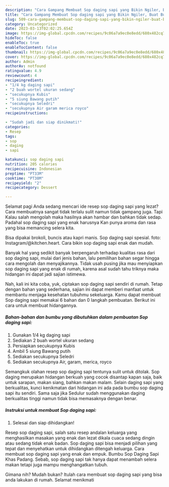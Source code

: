 ```yaml
---
description: "Cara Gampang Membuat Sop daging sapi yang Bikin Ngiler, Buat Buka Puasa Menggugah Selera"
title: "Cara Gampang Membuat Sop daging sapi yang Bikin Ngiler, Buat Buka Puasa Menggugah Selera"
slug: 509-cara-gampang-membuat-sop-daging-sapi-yang-bikin-ngiler-buat-buka-puasa-menggugah-selera
category: Uncategorized
date: 2023-03-13T02:02:25.654Z
image: https://img-global.cpcdn.com/recipes/9c06a7a9ec0e8edd/680x482cq70/sop-daging-sapi-foto-resep-utama.jpg
hideToc: false
enableToc: true
enableTocContent: false
thumbnail: https://img-global.cpcdn.com/recipes/9c06a7a9ec0e8edd/680x482cq70/sop-daging-sapi-foto-resep-utama.jpg
cover: https://img-global.cpcdn.com/recipes/9c06a7a9ec0e8edd/680x482cq70/sop-daging-sapi-foto-resep-utama.jpg
author: Admin
authorAv: notfound
ratingvalue: 4.9
reviewcount: 4
recipeingredient:
- "1/4 kg daging sapi"
- "2 buah wortel ukuran sedang"
- "secukupnya Kubis"
- "5 siung Bawang putih"
- "secukupnya Seledri"
- "secukupnya Air garam merica royco"
recipeinstructions:

- "Sudah jadi dan siap dinikmati!"
categories:
- Resep
tags:
- sop
- daging
- sapi

katakunci: sop daging sapi 
nutrition: 205 calories
recipecuisine: Indonesian
preptime: "PT33M"
cooktime: "PT30M"
recipeyield: "2"
recipecategory: Dessert

---
```



Selamat pagi Anda sedang mencari ide resep sop daging sapi yang lezat? Cara membuatnya sangat tidak terlalu sulit namun tidak gampang juga. Tapi Kalau salah mengolah maka hasilnya akan hambar dan bahkan tidak sedap. Padahal sop daging sapi yang enak harusnya Kan punya aroma dan rasa yang bisa memancing selera kita.


Bisa dipakai brokoli, buncis atau kapri manis. Sop daging sapi spesial. foto: Instagram/@kitchen.heart. Cara bikin sop daging sapi enak dan mudah.

Banyak hal yang sedikit banyak berpengaruh terhadap kualitas rasa dari sop daging sapi, mulai dari jenis bahan, lalu pemilihan bahan segar hingga cara mengolah dan menyajikannya. Tidak usah pusing jika mau menyiapkan sop daging sapi yang enak di rumah, karena asal sudah tahu triknya maka hidangan ini dapat jadi sajian istimewa.


Nah, kali ini kita coba, yuk, ciptakan sop daging sapi sendiri di rumah. Tetap dengan bahan yang sederhana, sajian ini dapat memberi manfaat untuk membantu menjaga kesehatan tubuhmu sekeluarga. Kamu dapat membuat Sop daging sapi memakai 6 bahan dan 0 langkah pembuatan. Berikut ini cara untuk membuat hidangannya.

<!--inarticleads1-->

##### Bahan-bahan dan bumbu yang dibutuhkan dalam pembuatan Sop daging sapi:

1. Gunakan 1/4 kg daging sapi
1. Sediakan 2 buah wortel ukuran sedang
1. Persiapkan secukupnya Kubis
1. Ambil 5 siung Bawang putih
1. Sediakan secukupnya Seledri
1. Sediakan secukupnya Air, garam, merica, royco


Semangkuk olahan resep sop daging sapi tentunya sulit untuk ditolak. Sop daging merupakan hidangan berkuah yang cocok disantap kapan saja, baik untuk sarapan, makan siang, bahkan makan malam. Selain daging sapi yang berkualitas, kunci kenikmatan dari hidangan ini ada pada bumbu sop daging sapi itu sendiri. Sama saja jika Sedulur sudah menggunakan daging berkualitas tinggi namun tidak bisa memasaknya dengan benar. 

<!--inarticleads2-->

##### Instruksi untuk membuat Sop daging sapi:


1. Selesai dan siap dihidangkan!

Resep sop daging sapi, salah satu resep andalan keluarga yang menghasilkan masakan yang enak dan lezat dikala cuaca sedang dingin atau sedang tidak enak badan. Sop daging sapi bisa menjadi pilihan yang tepat dan menyehatkan untuk dihidangkan ditengah keluarga. Cara membuat sop daging sapi yang enak dan empuk. Bumbu Sop Daging Sapi Khas Padang. Sebab, sop daging sapi tak hanya dapat menambah selera makan tetapi juga mampu menghangatkan tubuh. 

Gimana nih? Mudah bukan? Itulah cara membuat sop daging sapi yang bisa anda lakukan di rumah. Selamat menikmati
